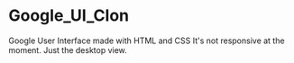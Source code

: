 # Google_UI_Clon
Google User Interface made with HTML and CSS
It's not responsive at the moment. Just the desktop view.
